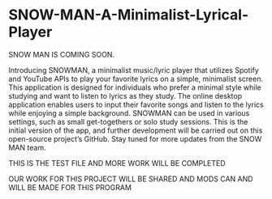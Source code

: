 # SNOW-MAN-A-Minimalist-Lyrical-Player
SNOW MAN IS COMING SOON. 

Introducing SNOWMAN, a minimalist music/lyric player that utilizes Spotify and YouTube APIs to play your favorite lyrics on a simple, minimalist screen. This application is designed for individuals who prefer a minimal style while studying and want to listen to lyrics as they study. The online desktop application enables users to input their favorite songs and listen to the lyrics while enjoying a simple background. SNOWMAN can be used in various settings, such as small get-togethers or solo study sessions. This is the initial version of the app, and further development will be carried out on this open-source project’s GitHub. Stay tuned for more updates from the SNOW MAN team. 

THIS IS THE TEST FILE AND MORE WORK WILL BE COMPLETED

OUR WORK FOR THIS PROJECT WILL BE SHARED AND MODS CAN AND WILL BE MADE FOR THIS PROGRAM 
